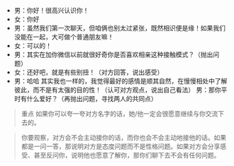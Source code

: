 - 男：你好！很高兴认识你！
- 女：你好
- 男：虽然我们第一次聊天，但咱俩也别太过紧张，既然相识便是缘！如果我们没能在一起，大可做个普通朋友嘛！
- 女：可以的！
- 男：其实在加你微信以前就很好奇你是否喜欢相亲这种接触模式？（抛出问题）
- 女：还好吧，就是有些别扭！（对方回答，说出感受）
- 男：哈哈 其实我也一样的，我觉得最好的感情是顺其自然，在慢慢相处中了解彼此，而不是有太强的目的性！（认可对方观点，说出自己看法）
男：那你平时有什么爱好？（再抛出问题，寻找两人的共同点）

>重点 如果你可以夸一夸对方名字的话，她/他一定会很愿意继续与你交流下去的。

>你要观察，对方会不会主动接你的话，而你也会不会主动地接他的话。如果都是一问一答，那说明对方是态度问题而不是性格问题。如果对方会分享感受、甚至反问你，说明他也愿意了解你，那你们聊下去不会有任何问题。

